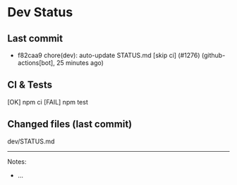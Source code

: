 # Dev Status

## Last commit
- f82caa9 chore(dev): auto-update STATUS.md [skip ci] (#1276) (github-actions[bot], 25 minutes ago)
## CI & Tests
[OK] npm ci
[FAIL] npm test

## Changed files (last commit)
dev/STATUS.md

---
Notes:
- ...

